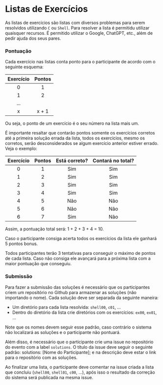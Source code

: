 # Listas de Exercícios

As listas de exercícios são listas com diversos problemas para serem resolvidos
utilizando `C` ou `Shell`. Para resolver a lista é permitidu utilizar quaisquer
recursos. É permitido utilizar o Google, ChatGPT, etc., além de pedir ajuda dos
seus pares.

### Pontuação

Cada exercício nas listas conta ponto para o participante de acordo com o
seguinte esquema:

| Exercício | Pontos |
| :-------: | :----: |
|     0     |   1    |
|     1     |   2    |
|    ...    |        |
|     x     | x + 1  |

Ou seja, o ponto de um exercício é o seu número na lista mais um.

É importante resaltar que contarão pontos somente os exercícios corretos até a
primeira solução errada da lista, todos os exercícios, mesmo os corretos, serão
desconsiderados se algum exercício anterior estiver errado. Veja o exemplo:

| Exercício | Pontos | Está correto? | Contará no total? |
| :-------: | :----: | :-----------: | :---------------: |
|     0     |   1    |      Sim      |        Sim        |
|     1     |   2    |      Sim      |        Sim        |
|     2     |   3    |      Sim      |        Sim        |
|     3     |   4    |      Sim      |        Sim        |
|     4     |   5    |      Não      |        Não        |
|     5     |   6    |      Não      |        Não        |
|     6     |   7    |      Sim      |        Não        |

Assim, a pontuação total será: 1 + 2 + 3 + 4 = 10.

Caso o participante consiga acerta todos os exercícios da lista ele ganhará 5
pontos bonus.

Todos participantes terão 3 tentativas para conseguir o máximo de pontos de cada
lista. Caso não consiga ele avançará para a próxima lista com a maior pontuação
que conseguiu.

### Submissão

Para fazer a submissão das soluções é necessário que os participantes criem um
repositório no Github para armazenar as soluções (não importando o nome). Cada
solução deve ser separada da seguinte maneira:

- Um diretório para cada lista resolvida: `shell00`, `c01`, ...
- Dentro do diretório da lista crie diretórios com os exercícios: `ex00`, `ex01`, ...

Note que os nomes devem seguir esse padrão, caso contrário o sistema não localizará
as soluções e o participante não pontuará.

Além disso, é necessário que o participante crie uma issue no repositório do
evento com a label `solutions`. O título da issue deve seguir o seguinte padrão:
solutions: \[Nome do Participante\]; e na descrição deve estar o link para o
repositório com as soluções.

Ao finalizar uma lista, o participante deve comentar na issue criada a lista
que concluiu (`shell00`, `shell01`, `c00`, ...), após isso o resultado da correção
do sistema será publicada na mesma issue.
